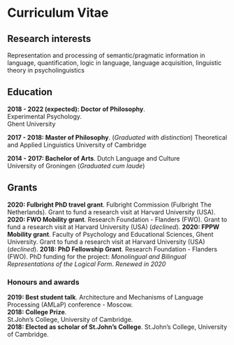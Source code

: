 # Curriculum Vitae

## Research interests
Representation and processing of semantic/pragmatic information in language, quantification, logic in language, language acquisition, linguistic theory in psycholinguistics

## Education
**2018 - 2022 (expected): Doctor of Philosophy**.   
Experimental Psychology.      
Ghent University
  
**2017 - 2018: Master of Philosophy**. (*Graduated with distinction*)
Theoretical and Applied Linguistics 
University of Cambridge 
  
**2014 - 2017: Bachelor of Arts**. 
Dutch Language and Culture   
University of Groningen (*Graduated cum laude*)


## Grants
**2020: Fulbright PhD travel grant**. 
Fulbright Commission (Fulbright The Netherlands). 
Grant to fund a research visit at Harvard University (USA). 
**2020: FWO Mobility grant**. 
Research Foundation - Flanders (FWO). 
Grant to fund a research visit at Harvard University (USA) (_declined_).
**2020: FPPW Mobility grant**. 
Faculty of Psychology and Educational Sciences, Ghent University. 
Grant to fund a research visit at Harvard University (USA) (_declined_). 
**2018: PhD Fellowship Grant**. 
Research Foundation - Flanders (FWO). 
PhD funding for the project: _Monolingual and Bilingual Representations of the Logical Form_. 
_Renewed in 2020_

### Honours and awards
**2019: Best student talk**. 
Architecture and Mechanisms of Language Processing (AMLaP) conference - Moscow.      
**2018: College Prize**.  
St.John’s College, University of Cambridge.  
**2018: Elected as scholar of St.John’s College**. 
St.John’s College, University of Cambridge. 
